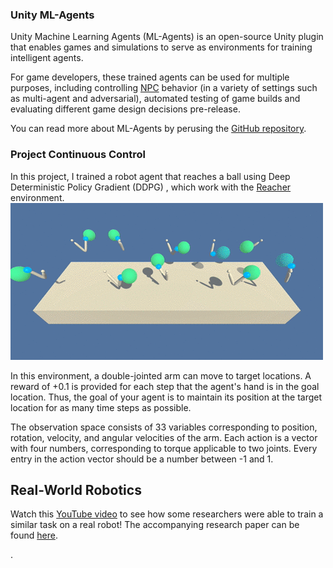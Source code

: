 ### Unity ML-Agents
Unity Machine Learning Agents (ML-Agents) is an open-source Unity plugin that enables games and simulations to serve as environments for training intelligent agents.

For game developers, these trained agents can be used for multiple purposes, including controlling [NPC](https://en.wikipedia.org/wiki/Non-player_character) behavior (in a variety of settings such as multi-agent and adversarial), automated testing of game builds and evaluating different game design decisions pre-release.

You can read more about ML-Agents by perusing the [GitHub repository](https://github.com/Unity-Technologies/ml-agents).

### Project Continuous Control
In this project, I trained a robot agent that reaches a ball using Deep Deterministic Policy Gradient (DDPG) , which work with the [Reacher](https://github.com/Unity-Technologies/ml-agents/blob/master/docs/Learning-Environment-Examples.md#reacher) environment. </br>
![Unity ML-Agents Reacher Environment](https://github.com/calincan2000/Continuous_Control/blob/master/reacher.gif) </br>

In this environment, a double-jointed arm can move to target locations. A reward of +0.1 is provided for each step that the agent's hand is in the goal location. Thus, the goal of your agent is to maintain its position at the target location for as many time steps as possible.

The observation space consists of 33 variables corresponding to position, rotation, velocity, and angular velocities of the arm. Each action is a vector with four numbers, corresponding to torque applicable to two joints. Every entry in the action vector should be a number between -1 and 1.
## Real-World Robotics

Watch this [YouTube video](https://www.youtube.com/watch?v=ZVIxt2rt1_4) to see how some researchers were able to train a similar task on a real robot! The accompanying research paper can be found [here](https://arxiv.org/pdf/1803.07067.pdf). </br>



.

